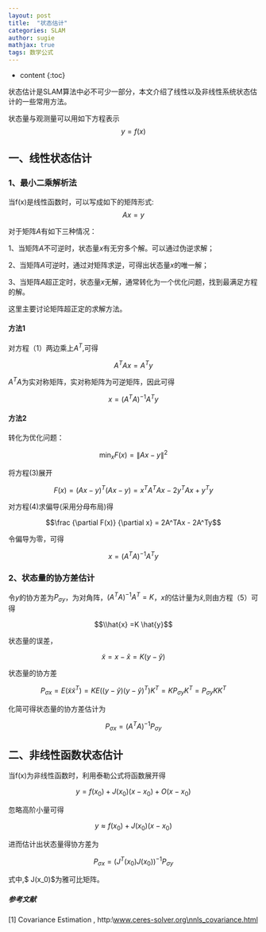 ```yaml
---
layout: post
title:  "状态估计"
categories: SLAM
author: sugie
mathjax: true
tags: 数学公式
---
```


* content
{:toc}

状态估计是SLAM算法中必不可少一部分，本文介绍了线性以及非线性系统状态估计的一些常用方法。





状态量与观测量可以用如下方程表示
$$y=f(x)$$

## 一、线性状态估计

### 1、最小二乘解析法

当f(x)是线性函数时，可以写成如下的矩阵形式:
$$Ax = y \tag{1}$$

对于矩阵$A$有如下三种情况：

1、当矩阵$A$不可逆时，状态量$x$有无穷多个解。可以通过伪逆求解；

2、当矩阵$A$可逆时，通过对矩阵求逆，可得出状态量$x$的唯一解；

3、当矩阵$A$超正定时，状态量$x$无解，通常转化为一个优化问题，找到最满足方程的解。

这里主要讨论矩阵超正定的求解方法。

#### 方法1

对方程（1）两边乘上$A^T$,可得

$$A^TAx = A^Ty \tag{2}$$

$A^TA$为实对称矩阵，实对称矩阵为可逆矩阵，因此可得

$$x = (A^TA)^{-1}A^Ty$$

#### 方法2

转化为优化问题：

$$\min_{x}F(x) = \|Ax-y\|^2 \tag{3}$$

将方程(3)展开

$$F(x)=(Ax-y)^T(Ax-y)= x^TA^TAx - 2y^TAx +y^Ty \tag{4}$$

对方程(4)求偏导(采用分母布局)得

$$\frac {\partial F(x)} {\partial x} = 2A^TAx - 2A^Ty$$

令偏导为零，可得

$$x = (A^TA)^{-1}A^Ty \tag{5}$$

### 2、状态量的协方差估计

令$y$的协方差为$P_{\sigma y}$，为对角阵，$(A^TA)^{-1}A^T=K$，$x$的估计量为$\hat{x}$,则由方程（5）可得

$$\\hat{x} =K \hat{y}$$

状态量的误差，

$$\widetilde{x} = x-\hat{x} =K(y-\hat{y})$$

状态量的协方差

$$P_{\sigma x} = E(\widetilde{x}{\widetilde{x}^T})=KE((y-\hat{y})(y-\hat{y})^T)K^T =KP_{\sigma y}K^T = P_{\sigma y} KK^T$$

化简可得状态量的协方差估计为

$$P_{\sigma x} = (A^TA)^{-1}P_{\sigma y}$$

## 二、非线性函数状态估计

当f(x)为非线性函数时，利用泰勒公式将函数展开得

$$y = f(x_0) + J(x_0)(x-x_0)+O(x-x_0)$$

忽略高阶小量可得

$$y \approx f(x_0) + J(x_0)(x-x_0)$$

进而估计出状态量得协方差为

$$P_{\sigma x} = (J^T(x_0)J(x_0))^{-1}P_{\sigma y}$$

式中,$ J(x_0)$为雅可比矩阵。

##### 参考文献

[1] Covariance Estimation , http:\\www.ceres-solver.org\nnls_covariance.html